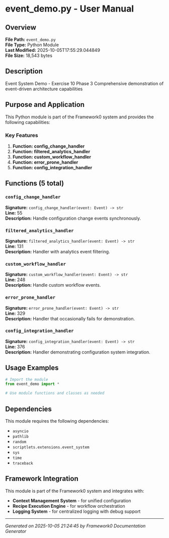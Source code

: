 # event_demo.py - User Manual

## Overview
**File Path:** `event_demo.py`  
**File Type:** Python Module  
**Last Modified:** 2025-10-05T17:55:29.044849  
**File Size:** 18,543 bytes  

## Description
Event System Demo - Exercise 10 Phase 3
Comprehensive demonstration of event-driven architecture capabilities

## Purpose and Application
This Python module is part of the Framework0 system and provides the following capabilities:

### Key Features
1. **Function: config_change_handler**
2. **Function: filtered_analytics_handler**
3. **Function: custom_workflow_handler**
4. **Function: error_prone_handler**
5. **Function: config_integration_handler**

## Functions (5 total)

### `config_change_handler`

**Signature:** `config_change_handler(event: Event) -> str`  
**Line:** 55  
**Description:** Handle configuration change events synchronously.

### `filtered_analytics_handler`

**Signature:** `filtered_analytics_handler(event: Event) -> str`  
**Line:** 131  
**Description:** Handler with analytics event filtering.

### `custom_workflow_handler`

**Signature:** `custom_workflow_handler(event: Event) -> str`  
**Line:** 248  
**Description:** Handle custom workflow events.

### `error_prone_handler`

**Signature:** `error_prone_handler(event: Event) -> str`  
**Line:** 329  
**Description:** Handler that occasionally fails for demonstration.

### `config_integration_handler`

**Signature:** `config_integration_handler(event: Event) -> str`  
**Line:** 376  
**Description:** Handler demonstrating configuration system integration.


## Usage Examples

```python
# Import the module
from event_demo import *

# Use module functions and classes as needed
```


## Dependencies

This module requires the following dependencies:

- `asyncio`
- `pathlib`
- `random`
- `scriptlets.extensions.event_system`
- `sys`
- `time`
- `traceback`


## Framework Integration

This module is part of the Framework0 system and integrates with:

- **Context Management System** - for unified configuration
- **Recipe Execution Engine** - for workflow orchestration
- **Logging System** - for centralized logging with debug support


---
*Generated on 2025-10-05 21:24:45 by Framework0 Documentation Generator*
